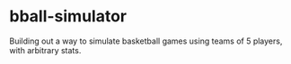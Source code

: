 # bball-simulator
Building out a way to simulate basketball games using teams of 5 players, with arbitrary stats.
